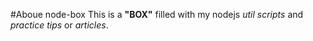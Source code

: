 #Aboue node-box
This is a __"BOX"__ filled with my nodejs _util scripts_ and _practice tips_ or _articles_.
